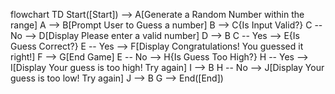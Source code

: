 flowchart TD
    Start([Start]) --> A[Generate a Random Number within the range]
    A --> B[Prompt User to Guess a number]
    B --> C{Is Input Valid?}
    C -- No --> D[Display Please enter a valid number]
    D --> B
    C -- Yes --> E{Is Guess Correct?}
    E -- Yes --> F[Display Congratulations! You guessed it right!]
    F --> G[End Game]
    E -- No --> H{Is Guess Too High?}
    H -- Yes --> I[Display Your guess is too high! Try again]
    I --> B
    H -- No --> J[Display Your guess is too low! Try again]
    J --> B
    G --> End([End])
